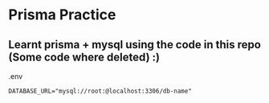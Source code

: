 # Prisma Practice

## Learnt prisma + mysql using the code in this repo (Some code where deleted) :)

.env
```
DATABASE_URL="mysql://root:@localhost:3306/db-name"
```